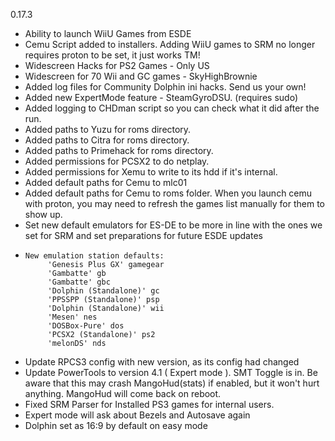 0.17.3

- Ability to launch WiiU Games from ESDE
- Cemu Script added to installers. Adding WiiU games to SRM no longer requires proton to be set, it just works TM!
- Widescreen Hacks for PS2 Games - Only US
- Widescreen for 70 Wii and GC games - SkyHighBrownie
- Added log files for Community Dolphin ini hacks. Send us your own!
- Added new ExpertMode feature - SteamGyroDSU. (requires sudo)
- Added logging to CHDman script so you can check what it did after the run.
- Added paths to Yuzu for roms directory.
- Added paths to Citra for roms directory.
- Added paths to Primehack for roms directory.
- Added permissions for PCSX2 to do netplay.
- Added permissions for Xemu to write to its hdd if it's internal.
- Added default paths for Cemu to mlc01
- Added default paths for Cemu to roms folder. When you launch cemu with proton, you may need to refresh the games list manually for them to show up.
- Set new default emulators for ES-DE to be more in line with the ones we set for SRM and set preparations for future ESDE updates
-     New emulation station defaults:
           'Genesis Plus GX' gamegear
           'Gambatte' gb
           'Gambatte' gbc
           'Dolphin (Standalone)' gc
           'PPSSPP (Standalone)' psp
           'Dolphin (Standalone)' wii
           'Mesen' nes
           'DOSBox-Pure' dos
           'PCSX2 (Standalone)' ps2
           'melonDS' nds
- Update RPCS3 config with new version, as its config had changed
- Update PowerTools to version 4.1 ( Expert mode ). SMT Toggle is in. Be aware that this may crash MangoHud(stats) if enabled, but it won't hurt anything. MangoHud will come back on reboot.
- Fixed SRM Parser for Installed PS3 games for internal users.
- Expert mode will ask about Bezels and Autosave again
- Dolphin set as 16:9 by default on easy mode